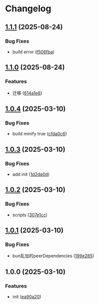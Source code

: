 # Changelog

## [1.1.1](https://github.com/KarinJS/node-pty/compare/v1.1.0...v1.1.1) (2025-08-24)


### Bug Fixes

* build error ([f506fba](https://github.com/KarinJS/node-pty/commit/f506fba2fa87a4050daef5642016b71a3b9d28b0))

## [1.1.0](https://github.com/KarinJS/node-pty/compare/v1.0.4...v1.1.0) (2025-08-24)


### Features

* 迁移 ([614a1e8](https://github.com/KarinJS/node-pty/commit/614a1e826310c835ea19217350ca830fb17ad964))

## [1.0.4](https://github.com/KarinJS/node-pty/compare/v1.0.3...v1.0.4) (2025-03-10)


### Bug Fixes

* build minify true ([cfda0c6](https://github.com/KarinJS/node-pty/commit/cfda0c6365b7b26fa72acae1bb212b214fa4e21a))

## [1.0.3](https://github.com/KarinJS/node-pty/compare/v1.0.2...v1.0.3) (2025-03-10)


### Bug Fixes

* add init ([1d2da0d](https://github.com/KarinJS/node-pty/commit/1d2da0df9b5d4a32069aaf4c3b344c5570dbdea0))

## [1.0.2](https://github.com/KarinJS/node-pty/compare/v1.0.1...v1.0.2) (2025-03-10)


### Bug Fixes

* scripts ([307e1cc](https://github.com/KarinJS/node-pty/commit/307e1cc571b5aefdc5bf3076b5f270867fc12c35))

## [1.0.1](https://github.com/KarinJS/node-pty/compare/v1.0.0...v1.0.1) (2025-03-10)


### Bug Fixes

* bun乱加的peerDependencies ([199e285](https://github.com/KarinJS/node-pty/commit/199e285ee51fafb7e0b562fd03180eef1eb98384))

## 1.0.0 (2025-03-10)


### Features

* init ([ea90a20](https://github.com/KarinJS/-karinjs-pty/commit/ea90a20f654a615ce92388429edeea725d7a64e7))
